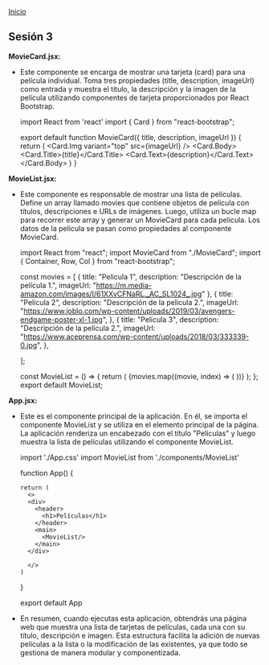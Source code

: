 <!-- No borrar o modificar -->
[Inicio](./index.md)

## Sesión 3 


<!-- Su documentación aquí -->


**MovieCard.jsx:** 

- Este componente se encarga de mostrar una tarjeta (card) para una película individual. Toma tres propiedades (title, description, imageUrl) como entrada y muestra el título, la descripción y la imagen de la película utilizando componentes de tarjeta proporcionados por React Bootstrap.

    import React from 'react'
    import { Card } from "react-bootstrap";
    
    export default function MovieCard({ title, description, imageUrl }) {
        return (
            <Card>
                <Card.Img variant="top" src={imageUrl} />
                <Card.Body>
                    <Card.Title>{title}</Card.Title>
                    <Card.Text>{description}</Card.Text>
                </Card.Body>
            </Card>
        )
    }


**MovieList.jsx:** 

- Este componente es responsable de mostrar una lista de películas. Define un array llamado movies que contiene objetos de película con títulos, descripciones e URLs de imágenes. Luego, utiliza un bucle map para recorrer este array y generar un MovieCard para cada película. Los datos de la película se pasan como propiedades al componente MovieCard.

    import React from "react";
    import MovieCard from "./MovieCard";
    import { Container, Row, Col } from "react-bootstrap";
    
    const movies = [
      {
        title: "Pelicula 1",
        description: "Descripción de la película 1.",
        imageUrl: "https://m.media-amazon.com/images/I/61XXvCFNaRL._AC_SL1024_.jpg"
      },
      {
        title: "Pelicula 2",
        description: "Descripción de la película 2.",
        imageUrl: "https://www.joblo.com/wp-content/uploads/2019/03/avengers-endgame-poster-xl-1.jpg",
      },
      {
        title: "Pelicula 3",
        description: "Descripción de la película 2.",
        imageUrl: "https://www.aceprensa.com/wp-content/uploads/2018/03/333339-0.jpg",
      },
      
    ];
    
    const MovieList = () => {
      return (
        <Container>
          <Row>
            {movies.map((movie, index) => (
              <Col key={index} xs={12} md={4}>
                <MovieCard
                  title={movie.title}
                  description={movie.description}
                  imageUrl={movie.imageUrl}
                />
              </Col>
            ))}
          </Row>
        </Container>
      );
    };
    export default MovieList;


**App.jsx:** 

- Este es el componente principal de la aplicación. En él, se importa el componente MovieList y se utiliza en el elemento principal de la página. La aplicación renderiza un encabezado con el título "Películas" y luego muestra la lista de películas utilizando el componente MovieList.

    import './App.css'
    import MovieList from './components/MovieList'
    
    function App() {
    
      return (
        <>
        <div>
          <header>
            <h1>Películas</h1>
          </header>
          <main>
            <MovieList/>
          </main>
        </div>
          
        </>
      )
    }
    
    export default App



- En resumen, cuando ejecutas esta aplicación, obtendrás una página web que muestra una lista de tarjetas de películas, cada una con su título, descripción e imagen. Esta estructura facilita la adición de nuevas películas a la lista o la modificación de las existentes, ya que todo se gestiona de manera modular y componentizada.



